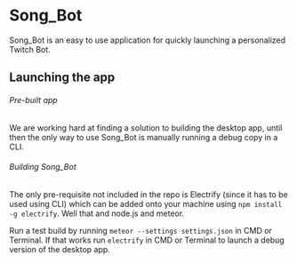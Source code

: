 # Song_Bot
Song_Bot is an easy to use application for quickly launching a personalized Twitch Bot.

## Launching the app
###### Pre-built app
We are working hard at finding a solution to building the desktop app, until then the only way to use Song_Bot is manually running a debug copy in a CLI.

###### Building Song_Bot
The only pre-requisite not included in the repo is Electrify (since it has to be used using CLI) which can be added onto your machine using `npm install -g electrify`. Well that and node.js and meteor.

Run a test build by running `meteor --settings settings.json` in CMD or Terminal. If that works run `electrify` in CMD or Terminal to launch a debug version of the desktop app.

